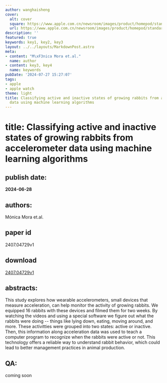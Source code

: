 ```yaml
---
author: wanghaisheng
cover:
  alt: cover
  square: https://www.apple.com.cn/newsroom/images/product/homepod/standard/Apple-HomePod-hero-230118_big.jpg.large_2x.jpg
  url: https://www.apple.com.cn/newsroom/images/product/homepod/standard/Apple-HomePod-hero-230118_big.jpg.large_2x.jpg
description: ''
featured: true
keywords: key1, key2, key3
layout: ../../layouts/MarkdownPost.astro
meta:
- content: "M\xF3nica Mora et.al."
  name: author
- content: key3, key4
  name: keywords
pubDate: '2024-07-27 15:27:07'
tags:
- apple
- apple watch
theme: light
title: Classifying active and inactive states of growing rabbits from accelerometer
  data using machine learning algorithms
---
```


# title: Classifying active and inactive states of growing rabbits from accelerometer data using machine learning algorithms 
## publish date: 
**2024-06-28** 
## authors: 
  Mónica Mora et.al. 
## paper id
2407.04729v1
## download
[2407.04729v1](http://arxiv.org/abs/2407.04729v1)
## abstracts:
This study explores how wearable accelerometers, small devices that measure acceleration, can help monitor the activity of growing rabbits. We equipped 16 rabbits with these devices and filmed them for two weeks. By watching the videos and using a special software we figure out what the rabbits were doing -- things like lying down, eating, moving around, and more. These activitties were grouped into two states: active or inactive. Then, this information along acceleration data was used to teach a computer program to recognize when the rabbits were active or not. This technology offers a reliable way to understand rabbit behavior, which could lead to better management practices in animal production.
## QA:
coming soon

